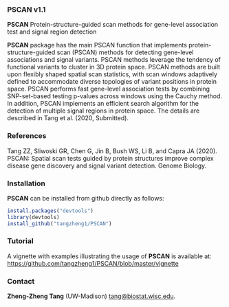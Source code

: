 ### PSCAN v1.1

**PSCAN** Protein-structure-guided scan methods for gene-level association test and signal region detection

**PSCAN** package has the main PSCAN function that implements protein-structure-guided scan (PSCAN)
methods for detecting gene-level associations and signal variants. PSCAN methods leverage the tendency of
functional variants to cluster in 3D protein space. PSCAN methods are built upon flexibly shaped spatial
scan statistics, with scan windows adaptively defined to accommodate diverse topologies of variant positions
in protein space. PSCAN performs fast gene-level association tests by combining SNP-set-based testing
p-values across windows using the Cauchy method. In addition, PSCAN implements an efficient search
algorithm for the detection of multiple signal regions in protein space. The details are described in Tang et
al. (2020, Submitted).

### References

Tang ZZ, Sliwoski GR, Chen G, Jin B, Bush WS, Li B, and Capra JA (2020). PSCAN: Spatial scan tests guided by protein structures improve complex disease gene discovery and signal variant detection. Genome Biology.


### Installation

**PSCAN** can be installed from github directly as follows:

```r
install.packages("devtools")
library(devtools)
install_github("tangzheng1/PSCAN")
```

### Tutorial

A vignette with examples illustrating the usage of **PSCAN** is available at: https://github.com/tangzheng1/PSCAN/blob/master/vignette

### Contact

**Zheng-Zheng Tang** (UW-Madison) tang@biostat.wisc.edu.

